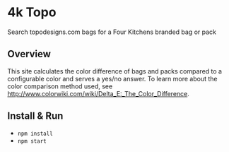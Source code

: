 # 4k Topo
Search topodesigns.com bags for a Four Kitchens branded bag or pack

## Overview
This site calculates the color difference of bags and packs compared to a configurable color and serves a yes/no answer. To learn more about the color comparison method used, see http://www.colorwiki.com/wiki/Delta_E:_The_Color_Difference.

## Install & Run
* `npm install`
* `npm start`
